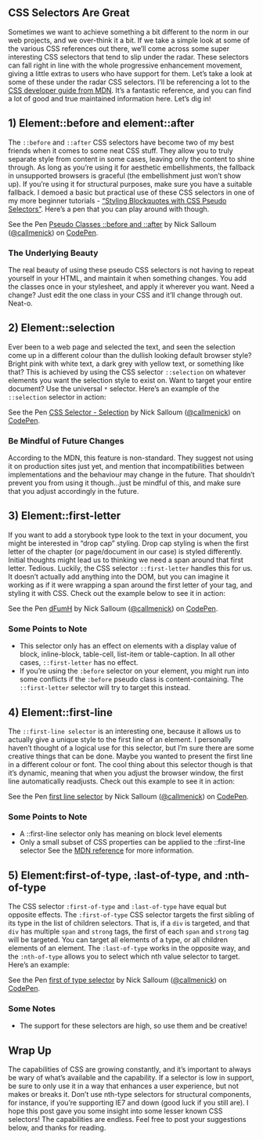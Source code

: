 ## CSS Selectors Are Great

Sometimes we want to achieve something a bit different to the norm in our web projects, and we over-think it a bit. If we take a simple look at some of the various CSS references out there, we’ll come across some super interesting CSS selectors that tend to slip under the radar. These selectors can fall right in line with the whole progressive enhancement movement, giving a little extras to users who have support for them. Let’s take a look at some of these under the radar CSS selectors. I’ll be referencing a lot to the [CSS developer guide from MDN](https://developer.mozilla.org/en-US/docs/Web/Guide/CSS). It’s a fantastic reference, and you can find a lot of good and true maintained information here. Let’s dig in!

## 1) Element::before and element::after

The `::before` and `::after` CSS selectors have become two of my best friends when it comes to some neat CSS stuff. They allow you to truly separate style from content in some cases, leaving only the content to shine through. As long as you’re using it for aesthetic embellishments, the fallback in unsupported browsers is graceful (the embellishment just won’t show up). If you’re using it for structural purposes, make sure you have a suitable fallback. I demoed a basic but practical use of these CSS selectors in one of my more beginner tutorials - [“Styling Blockquotes with CSS Pseudo Selectors”](http://callmenick.com/2013/03/08/styling-blockquotes-with-css-pseudo-classes/). Here’s a pen that you can play around with though.

<p data-height="257" data-theme-id="5513" data-slug-hash="DjrAv" data-default-tab="result" class='codepen'>See the Pen <a href='http://codepen.io/callmenick/pen/DjrAv/'>Pseudo Classes ::before and ::after</a> by Nick Salloum (<a href='http://codepen.io/callmenick'>@callmenick</a>) on <a href='http://codepen.io'>CodePen</a>.</p>
<script async src="//codepen.io/assets/embed/ei.js"></script>

### The Underlying Beauty

The real beauty of using these pseudo CSS selectors is not having to repeat yourself in your HTML, and maintain it when something changes. You add the classes once in your stylesheet, and apply it wherever you want. Need a change? Just edit the one class in your CSS and it’ll change through out. Neat-o.

## 2) Element::selection

Ever been to a web page and selected the text, and seen the selection come up in a different colour than the dullish looking default browser style? Bright pink with white text, a dark grey with yellow text, or something like that? This is achieved by using the CSS selector `::selection` on whatever elements you want the selection style to exist on. Want to target your entire document? Use the universal `*` selector. Here’s an example of the `::selection` selector in action:

<p data-height="257" data-theme-id="5513" data-slug-hash="AuhGp" data-default-tab="result" class='codepen'>See the Pen <a href='http://codepen.io/callmenick/pen/AuhGp/'>CSS Selector - Selection</a> by Nick Salloum (<a href='http://codepen.io/callmenick'>@callmenick</a>) on <a href='http://codepen.io'>CodePen</a>.</p>
<script async src="//codepen.io/assets/embed/ei.js"></script>

### Be Mindful of Future Changes

According to the MDN, this feature is non-standard. They suggest not using it on production sites just yet, and mention that incompatibilities between implementations and the behaviour may change in the future. That shouldn’t prevent you from using it though…just be mindful of this, and make sure that you adjust accordingly in the future.

## 3) Element::first-letter

If you want to add a storybook type look to the text in your document, you might be interested in “drop cap” styling. Drop cap styling is when the first letter of the chapter (or page/document in our  case) is styled differently. Initial thoughts might lead us to thinking we need a span around that first letter. Tedious. Luckily, the CSS selector `::first-letter` handles this for us. It doesn’t actually add anything into the DOM, but you can imagine it working as if it were wrapping a span around the first letter of your tag, and styling it with CSS. Check out the example below to see it in action:

<p data-height="257" data-theme-id="5513" data-slug-hash="dFumH" data-default-tab="result" class='codepen'>See the Pen <a href='http://codepen.io/callmenick/pen/dFumH/'>dFumH</a> by Nick Salloum (<a href='http://codepen.io/callmenick'>@callmenick</a>) on <a href='http://codepen.io'>CodePen</a>.</p>
<script async src="//codepen.io/assets/embed/ei.js"></script>

### Some Points to Note

* This selector only has an effect on elements with a display value of block, inline-block, table-cell, list-item or table-caption. In all other cases, `::first-letter` has no effect.
* If you’re using the `:before` selector on your element, you might run into some conflicts if the `:before` pseudo class is content-containing. The `::first-letter` selector will try to target this instead.

## 4) Element::first-line

The `::first-line selector` is an interesting one, because it allows us to actually give a unique style to the first line of an element. I personally haven’t thought of a logical use for this selector, but I’m sure there are some creative things that can be done. Maybe you wanted to present the first line in a different colour or font. The cool thing about this selector though is that it’s dynamic, meaning that when you adjust the browser window, the first line automatically readjusts. Check out this example to see it in action:

<p data-height="257" data-theme-id="5513" data-slug-hash="iILeK" data-default-tab="result" class='codepen'>See the Pen <a href='http://codepen.io/callmenick/pen/iILeK/'>first line selector</a> by Nick Salloum (<a href='http://codepen.io/callmenick'>@callmenick</a>) on <a href='http://codepen.io'>CodePen</a>.</p>
<script async src="//codepen.io/assets/embed/ei.js"></script>

### Some Points to Note

* A ::first-line selector only has meaning on block level elements
* Only a small subset of CSS properties can be applied to the ::first-line selector
See the [MDN reference](https://developer.mozilla.org/en-US/docs/Web/CSS/::first-line) for more information.

## 5) Element:first-of-type, :last-of-type, and :nth-of-type

The CSS selector `:first-of-type` and `:last-of-type` have equal but opposite effects. The `:first-of-type` CSS selector targets the first sibling of its type in the list of children selectors. That is, if a `div` is targeted, and that `div` has multiple `span` and `strong` tags, the first of each `span` and `strong` tag will be targeted. You can target all elements of a type, or all children elements of an element. The `:last-of-type` works in the opposite way, and the `:nth-of-type` allows you to select which nth value selector to target. Here’s an example:

<p data-height="257" data-theme-id="5513" data-slug-hash="Ateqr" data-default-tab="result" class='codepen'>See the Pen <a href='http://codepen.io/callmenick/pen/Ateqr/'>first of type selector</a> by Nick Salloum (<a href='http://codepen.io/callmenick'>@callmenick</a>) on <a href='http://codepen.io'>CodePen</a>.</p>
<script async src="//codepen.io/assets/embed/ei.js"></script>

### Some Notes

* The support for these selectors are high, so use them and be creative!

## Wrap Up

The capabilities of CSS are growing constantly, and it’s important to always be wary of what’s available and the capability. If a selector is low in support, be sure to only use it in a way that enhances a user experience, but not makes or breaks it. Don’t use nth-type selectors for structural components, for instance, if you’re supporting IE7 and down (good luck if you still are). I hope this post gave you some insight into some lesser known CSS selectors! The capabilities are endless. Feel free to post your suggestions below, and thanks for reading.
